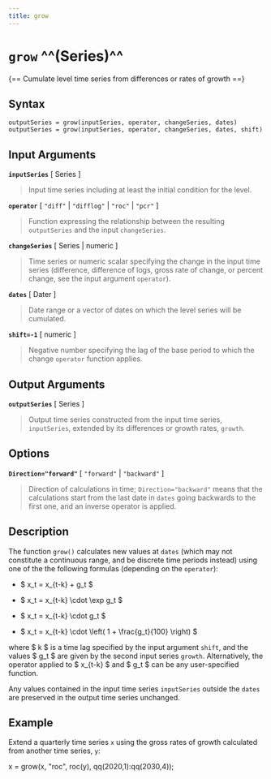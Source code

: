```yaml
---
title: grow
---
```


# `grow` ^^(Series)^^

{== Cumulate level time series from differences or rates of growth ==}


## Syntax

    outputSeries = grow(inputSeries, operator, changeSeries, dates)
    outputSeries = grow(inputSeries, operator, changeSeries, dates, shift)


## Input Arguments

__`inputSeries`__ [ Series ] 

> Input time series including at least the initial condition for the level.


__`operator`__ [ `"diff"` | `"difflog"` | `"roc"` | `"pcr"` ]

> Function expressing the relationship between the resulting `outputSeries`
> and the input `changeSeries`.


__`changeSeries`__ [ Series | numeric ] 

> Time series or numeric scalar specifying the change in the input time
> series (difference, difference of logs, gross rate of change, or percent
> change, see the input argument `operator`).


__`dates`__ [ Dater ] 

> Date range or a vector of dates on which the level series will be
> cumulated.


__`shift=-1`__ [ numeric ]

> Negative number specifying the lag of the base period to which the change
> `operator` function applies.


## Output Arguments

__`outputSeries`__ [ Series ] 

> Output time series constructed from the input time series, `inputSeries`,
> extended by its  differences or growth rates, `growth`.


## Options

__`Direction="forward"`__ [ `"forward"` | `"backward"` ]

> Direction of calculations in time; `Direction="backward"` means that
> the calculations start from the last date in `dates` going backwards
> to the first one, and an inverse operator is applied.


## Description

The function `grow()` calculates new values at `dates` (which may not
constitute a continuous range, and be discrete time periods instead)
using one of the the following formulas (depending on the `operator`):

* $ x_t = x_{t-k} + g_t $

* $ x_t = x_{t-k} \cdot \exp g_t $

* $ x_t = x_{t-k} \cdot g_t $

* $ x_t = x_{t-k} \cdot \left( 1 + \frac{g_t}{100} \right) $

where $ k $ is a time lag specified by the input argument `shift`, and the
values $ g_t $ are given by the second input series `growth`.
Alternatively, the operator applied to $ x_{t-k} $ and $ g_t $ can be any
user-specified function.

Any values contained in the input time series `inputSeries` outside the
`dates` are preserved in the output time series unchanged.


## Example

Extend a quarterly time series `x` using the gross rates of growth calculated
from another time series, `y`:

x = grow(x, "roc", roc(y), qq(2020,1):qq(2030,4));

